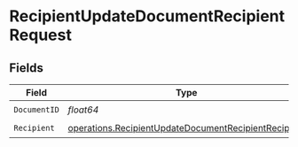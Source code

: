 # RecipientUpdateDocumentRecipientRequest


## Fields

| Field                                                                                                                        | Type                                                                                                                         | Required                                                                                                                     | Description                                                                                                                  |
| ---------------------------------------------------------------------------------------------------------------------------- | ---------------------------------------------------------------------------------------------------------------------------- | ---------------------------------------------------------------------------------------------------------------------------- | ---------------------------------------------------------------------------------------------------------------------------- |
| `DocumentID`                                                                                                                 | *float64*                                                                                                                    | :heavy_check_mark:                                                                                                           | N/A                                                                                                                          |
| `Recipient`                                                                                                                  | [operations.RecipientUpdateDocumentRecipientRecipient](../../models/operations/recipientupdatedocumentrecipientrecipient.md) | :heavy_check_mark:                                                                                                           | N/A                                                                                                                          |